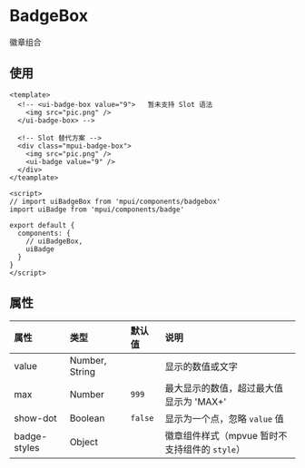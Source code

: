 BadgeBox
===

徽章组合

## 使用

```vue
<template>
  <!-- <ui-badge-box value="9">   暂未支持 Slot 语法
    <img src="pic.png" />
  </ui-badge-box> -->

  <!-- Slot 替代方案 -->
  <div class="mpui-badge-box">
    <img src="pic.png" />
    <ui-badge value="9" />
  </div>
</teamplate>

<script>
// import uiBadgeBox from 'mpui/components/badgebox'
import uiBadge from 'mpui/components/badge'

export default {
  components: {
    // uiBadgeBox,
    uiBadge
  }
}
</script>
```

## 属性

| 属性 | 类型 | 默认值 | 说明 |
| :-- | :-- | :-- | :-- |
| value | Number, String |   | 显示的数值或文字 |
| max | Number | `999` | 最大显示的数值，超过最大值显示为 'MAX+' |
| show-dot | Boolean | `false` | 显示为一个点，忽略 `value` 值 |
| badge-styles | Object |   | 徽章组件样式（mpvue 暂时不支持组件的 `style`） |
